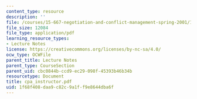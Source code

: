 ```yaml
---
content_type: resource
description: ''
file: /courses/15-667-negotiation-and-conflict-management-spring-2001/1f68f408daa9c82c9a1ff9e8644dba6f_cpa_instructor.pdf
file_size: 12084
file_type: application/pdf
learning_resource_types:
- Lecture Notes
license: https://creativecommons.org/licenses/by-nc-sa/4.0/
ocw_type: OCWFile
parent_title: Lecture Notes
parent_type: CourseSection
parent_uid: cbc0844b-ccd9-ec29-098f-45393b46b34b
resourcetype: Document
title: cpa_instructor.pdf
uid: 1f68f408-daa9-c82c-9a1f-f9e8644dba6f
---
```

